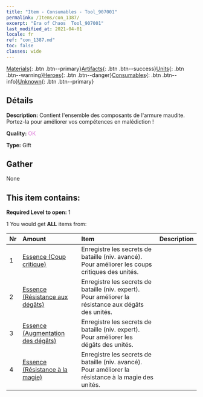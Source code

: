 ```yaml
---
title: "Item - Consumables - Tool_907001"
permalink: /Items/con_1387/
excerpt: "Era of Chaos  Tool_907001"
last_modified_at: 2021-04-01
locale: fr
ref: "con_1387.md"
toc: false
classes: wide
---
```

 [Materials](/fr/Items/){: .btn .btn--primary}[Artifacts](/fr/Items/Artifacts/){: .btn .btn--success}[Units](/fr/Items/Units/){: .btn .btn--warning}[Heroes](/fr/Items/Heroes/){: .btn .btn--danger}[Consumables](/fr/Items/Consumables/){: .btn .btn--info}[Unknown](/fr/Items/Unknown/){: .btn .btn--primary}

## Détails
 **Description:** Contient l'ensemble des composants de l'armure maudite. Portez-la pour améliorer vos compétences en malédiction !

 **Quality:** <span style="color: #DA70D6">OK</span>

 **Type:** Gift

## Gather

  None

## This item contains:

 **Required Level to open:** 1

 1 You would get **ALL** items  from:

  | Nr | Amount |     Item    | Description |
  |:---|:-------|:------------|:-----------:|
  | 1 | [Essence (Coup critique)](/fr/Items/con_1115/) | Enregistre les secrets de bataille (niv. avancé). Pour améliorer les coups critiques des unités. | 
  | 2 | [Essence (Résistance aux dégâts)](/fr/Items/con_1116/) | Enregistre les secrets de bataille (niv. expert). Pour améliorer la résistance aux dégâts des unités. | 
  | 3 | [Essence (Augmentation des dégâts)](/fr/Items/con_1117/) | Enregistre les secrets de bataille (niv. expert). Pour améliorer les dégâts des unités. | 
  | 4 | [Essence (Résistance à la magie)](/fr/Items/con_1118/) | Enregistre les secrets de bataille (niv. avancé). Pour améliorer la résistance à la magie des unités. | 
